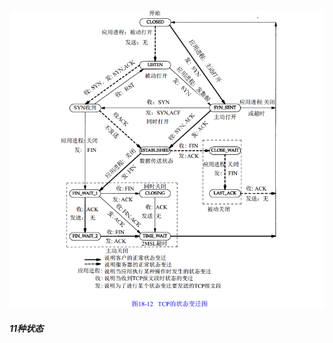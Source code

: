 ![tcp state](../pic/tcpip.png) 

##### 11种状态



[TCP/IP 状态图详解]: https://my.oschina.net/xinxingegeya/blog/483922